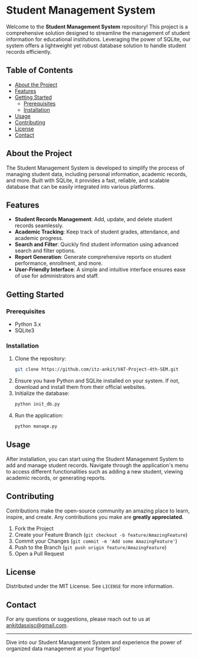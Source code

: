 # Student Management System

Welcome to the **Student Management System** repository! This project is a comprehensive solution designed to streamline the management of student information for educational institutions. Leveraging the power of SQLite, our system offers a lightweight yet robust database solution to handle student records efficiently.

## Table of Contents

- [About the Project](#about-the-project)
- [Features](#features)
- [Getting Started](#getting-started)
  - [Prerequisites](#prerequisites)
  - [Installation](#installation)
- [Usage](#usage)
- [Contributing](#contributing)
- [License](#license)
- [Contact](#contact)

## About the Project

The Student Management System is developed to simplify the process of managing student data, including personal information, academic records, and more. Built with SQLite, it provides a fast, reliable, and scalable database that can be easily integrated into various platforms.

## Features

- **Student Records Management**: Add, update, and delete student records seamlessly.
- **Academic Tracking**: Keep track of student grades, attendance, and academic progress.
- **Search and Filter**: Quickly find student information using advanced search and filter options.
- **Report Generation**: Generate comprehensive reports on student performance, enrollment, and more.
- **User-Friendly Interface**: A simple and intuitive interface ensures ease of use for administrators and staff.

## Getting Started

### Prerequisites

- Python 3.x
- SQLite3

### Installation

1. Clone the repository:
   ```sh
   git clone https://github.com/itz-ankit/VAT-Project-4th-SEM.git
   ```
2. Ensure you have Python and SQLite installed on your system. If not, download and install them from their official websites.
3. Initialize the database:
   ```sh
   python init_db.py
   ```
4. Run the application:
   ```sh
   python manage.py
   ```

## Usage

After installation, you can start using the Student Management System to add and manage student records. Navigate through the application's menu to access different functionalities such as adding a new student, viewing academic records, or generating reports.

## Contributing

Contributions make the open-source community an amazing place to learn, inspire, and create. Any contributions you make are **greatly appreciated**.

1. Fork the Project
2. Create your Feature Branch (`git checkout -b feature/AmazingFeature`)
3. Commit your Changes (`git commit -m 'Add some AmazingFeature'`)
4. Push to the Branch (`git push origin feature/AmazingFeature`)
5. Open a Pull Request

## License

Distributed under the MIT License. See `LICENSE` for more information.

## Contact

For any questions or suggestions, please reach out to us at [ankitdasxisc@gmail.com](mailto:ankitdasxisc@gmail.com).

---

Dive into our Student Management System and experience the power of organized data management at your fingertips!

